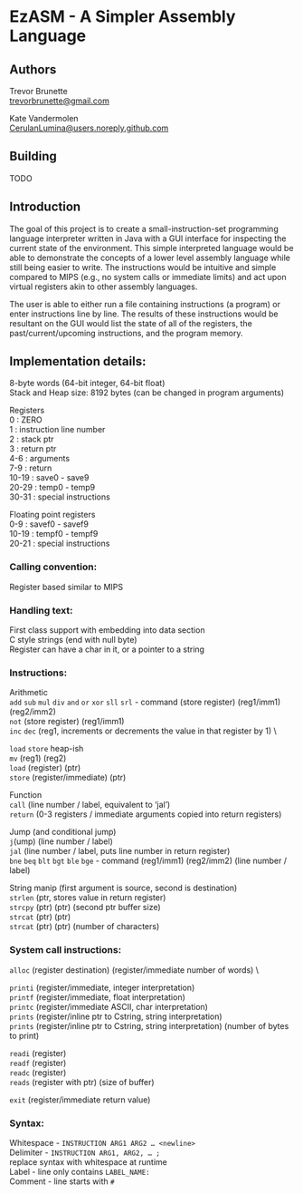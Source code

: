 # EzASM - A Simpler Assembly Language

## Authors 
Trevor Brunette\
trevorbrunette@gmail.com

Kate Vandermolen\
CerulanLumina@users.noreply.github.com

## Building

TODO

## Introduction

The goal of this project is to create a small-instruction-set programming language interpreter written in Java with a GUI interface for inspecting the current state of the environment. This simple interpreted language would be able to demonstrate the concepts of a lower level assembly language while still being easier to write. The instructions would be intuitive and simple compared to MIPS (e.g., no system calls or immediate limits) and act upon virtual registers akin to other assembly languages.

The user is able to either run a file containing instructions (a program) or enter instructions line by line. The results of these instructions would be resultant on the GUI would list the state of all of the registers, the past/current/upcoming instructions, and the program memory.

## Implementation details:

8-byte words (64-bit integer, 64-bit float) \
Stack and Heap size: 8192 bytes (can be changed in program arguments)

Registers \
0 : ZERO \
1 : instruction line number \
2 : stack ptr \
3 : return ptr \
4-6 : arguments \
7-9 : return \
10-19 : save0 - save9 \
20-29 : temp0 - temp9 \
30-31 : special instructions 

Floating point registers \
0-9 : savef0 - savef9 \
10-19 : tempf0 - tempf9 \
20-21 : special instructions 
 

### Calling convention:
Register based similar to MIPS 

### Handling text:
First class support with embedding into data section \
C style strings (end with null byte) \
Register can have a char in it, or a pointer to a string 

### Instructions: 
Arithmetic \
`add` `sub` `mul` `div` `and` `or` `xor` `sll` `srl` - command (store register) (reg1/imm1) (reg2/imm2) \
`not` (store register) (reg1/imm1) \
`inc` `dec` (reg1, increments or decrements the value in that register by 1) \

`load` `store` heap-ish \
`mv` (reg1) (reg2) \
`load` (register) (ptr) \
`store` (register/immediate) (ptr) 

Function \
`call` (line number / label, equivalent to ‘jal’) \
`return` (0-3 registers / immediate arguments copied into return registers) 

Jump (and conditional jump) \
`j`(ump) (line number / label) \
`jal` (line number / label, puts line number in return register) \
`bne` `beq` `blt` `bgt` `ble` `bge` - command (reg1/imm1) (reg2/imm2) (line number / label) 

String manip (first argument is source, second is destination) \
`strlen` (ptr, stores value in return register) \
`strcpy` (ptr) (ptr) (second ptr buffer size) \
`strcat` (ptr) (ptr) \
`strcat` (ptr) (ptr) (number of characters) 

### System call instructions: 
`alloc` (register destination) (register/immediate number of words) \

`printi` (register/immediate, integer interpretation) \
`printf` (register/immediate, float interpretation) \
`printc` (register/immediate ASCII, char interpretation) \
`prints` (register/inline ptr to Cstring, string interpretation) \
`prints` (register/inline ptr to Cstring, string interpretation) (number of bytes to print) 

`readi` (register) \
`readf` (register) \
`readc` (register) \
`reads` (register with ptr) (size of buffer) 

`exit` (register/immediate return value) 

### Syntax:
Whitespace - `INSTRUCTION ARG1 ARG2 … <newline>` \
Delimiter - `INSTRUCTION ARG1, ARG2, … ;` \
replace syntax with whitespace at runtime \
Label - line only contains `LABEL_NAME:` \
Comment - line starts with `#` 
